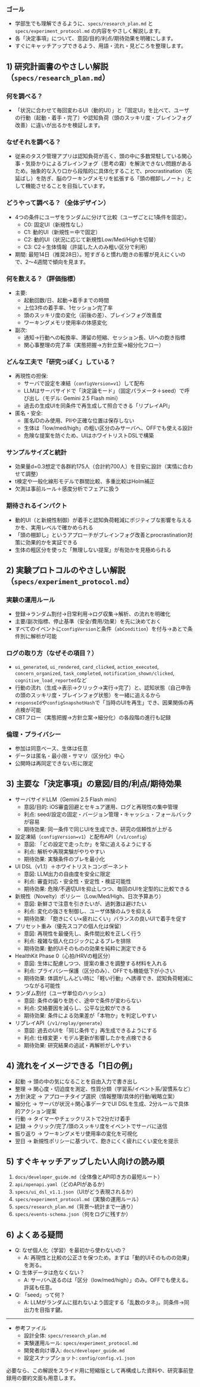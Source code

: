 ### ゴール
- 学部生でも理解できるように、`specs/research_plan.md` と `specs/experiment_protocol.md` の内容をやさしく解説します。
- 各「決定事項」について、意図/目的/利点/期待効果を明確にします。
- すぐにキャッチアップできるよう、用語・流れ・見どころを整理します。

## 1) 研究計画書のやさしい解説（`specs/research_plan.md`）
### 何を調べる？
- 「状況に合わせて毎回変わるUI（動的UI）」と「固定UI」を比べて、ユーザの行動（起動・着手・完了）や認知負荷（頭のスッキリ度・ブレインフォグ改善）に違いが出るかを検証します。

### なぜそれを調べる？
- 従来のタスク管理アプリは認知負荷が高く、頭の中に多数常駐している関心事・気掛かりによるブレインフォグ（思考の霧）を解決できない問題があるため。抽象的な入り口から段階的に具体化することで、procrastination（先延ばし）を防ぎ、脳のワーキングメモリを拡張する「頭の棚卸しノート」として機能させることを目指しています。

### どうやって調べる？（全体デザイン）
- 4つの条件にユーザをランダムに分けて比較（ユーザごとに1条件を固定）。
  - C0: 固定UI（新規性なし）
  - C1: 動的UI（新規性＝中で固定）
  - C2: 動的UI（状況に応じて新規性Low/Med/Highを切替）
  - C3: C2＋生体情報（許諾した人のみ粗い区分で利用）
- 期間: 最短14日（推奨28日）。短すぎると慣れ/飽きの影響が見えにくいので、2〜4週間で傾向を見ます。

### 何を数える？（評価指標）
- 主要:
  - 起動回数/日、起動→着手までの時間
  - 上位3件の着手率、1セッション完了率
  - 頭のスッキリ度の変化（前後の差）、ブレインフォグ改善度
  - ワーキングメモリ使用率の体感変化
- 副次:
  - 通知→行動への転換率、滞留の短縮、セッション長、UIへの飽き指標
  - 関心事整理の完了率（実態把握→方針立案→細分化フロー）

### どんな工夫で「研究っぽく」している？
- 再現性の担保:
  - サーバで設定を凍結（`configVersion=v1`）して配布
  - LLMはサーバサイドで「決定論モード」（固定パラメータ＋seed）で呼び出し（モデル: Gemini 2.5 Flash mini）
  - 過去の生成UIを同条件で再生成して照合できる「リプレイAPI」
- 匿名・安全:
  - 匿名IDのみ使用、PIIや正確な位置は保存しない
  - 生体は「low/med/high」の粗い区分のみサーバへ、OFFでも使える設計
  - 危険な提案を防ぐため、UIはホワイトリストDSLで構築

### サンプルサイズと統計
- 効果量d=0.3想定で各群約175人（合計約700人）を目安に設計（実情に合わせて調整）
- t検定や一般化線形モデルで群間比較、多重比較はHolm補正
- 欠測は事前ルール＋感度分析でフェアに扱う

### 期待されるインパクト
- 動的UI（と新規性制御）が着手と認知負荷軽減にポジティブな影響を与えるかを、実用レベルで確かめられる
- 「頭の棚卸し」というアプローチがブレインフォグ改善とprocrastination対策に効果的かを実証できる
- 生体の粗区分を使った「無理しない提案」が有効かを見極められる

## 2) 実験プロトコルのやさしい解説（`specs/experiment_protocol.md`）
### 実験の運用ルール
- 登録→ランダム割付→日常利用→ログ収集→解析、の流れを明確化
- 主要/副次指標、停止基準（安全/費用/効果）を先に決めておく
- すべてのイベントに`configVersion`と条件（`abCondition`）を付与→あとで条件別に解析が可能

### ログの取り方（なぜその項目？）
- `ui_generated`, `ui_rendered`, `card_clicked`, `action_executed`, `concern_organized`, `task_completed`, `notification_shown/clicked`, `cognitive_load_reported`など
- 行動の流れ（生成→表示→クリック→実行→完了）と、認知状態（自己申告の頭のスッキリ度・ブレインフォグ状態）を一緒に追えるから
- `responseId`や`configSnapshotHash`で「当時のUIを再生」でき、因果関係の再点検が可能
- CBTフロー（実態把握→方針立案→細分化）の各段階の進行も記録

### 倫理・プライバシー
- 参加は同意ベース、生体は任意
- データは匿名・最小限・サマリ（区分化）中心
- 公開時は再同定できない形に限定

## 3) 主要な「決定事項」の意図/目的/利点/期待効果
- サーバサイドLLM（Gemini 2.5 Flash mini）
  - 意図/目的: iOS審査回避とセキュア運用、ログと再現性の集中管理
  - 利点: seed/設定の固定・バージョン管理・キャッシュ・フォールバックが容易
  - 期待効果: 同一条件で同じUIを生成でき、研究の信頼性が上がる
- 設定凍結（`configVersion=v1`）と配布API（`/v1/config`）
  - 意図: 「どの設定で走ったか」を常に追えるようにする
  - 利点: 解析や再現実験がやりやすい
  - 期待効果: 実験条件のブレを最小化
- UI DSL（v1.1）＋ホワイトリストコンポーネント
  - 意図: LLM出力の自由度を安全に限定
  - 利点: 審査対応・安全性・安定性・検証可能性
  - 期待効果: 危険/不適切UIを抑止しつつ、毎回のUIを定型的に比較できる
- 新規性（Novelty）ポリシー（Low/Med/High、日次予算あり）
  - 意図: 新鮮さで注意を引きたいが、過刺激は避けたい
  - 利点: 変化の強さを制御し、ユーザ体験のムラを抑える
  - 期待効果: 「飽きにくい×疲れにくい」バランスの良いUIで着手を促す
- プリセット重み（優先スコアの個人化は保留）
  - 意図: 再現性を最優先し、条件間比較を正しく行う
  - 利点: 複雑な個人化ロジックによるブレを排除
  - 期待効果: 動的UIそのものの効果を純粋に測定できる
- HealthKit Phase 0（心拍/HRVの粗区分）
  - 意図: 生体に配慮しつつ、提案の重さを調整する材料を入れる
  - 利点: プライバシー保護（区分のみ）、OFFでも機能低下が小さい
  - 期待効果: 体調がしんどい時に「軽い行動」へ誘導でき、認知負荷軽減につながる可能性
- ランダム割付（ユーザ単位のハッシュ）
  - 意図: 条件の偏りを防ぐ、途中で条件が変わらない
  - 利点: 交絡要因を減らし、公平な比較ができる
  - 期待効果: 条件による効果差が「本物か」を判定しやすい
- リプレイAPI（`/v1/replay/generate`）
  - 意図: 過去のUIを「同じ条件で」再生成できるようにする
  - 利点: 仕様変更・モデル更新が影響したかを点検できる
  - 期待効果: 研究結果の追試・再解析がしやすい

## 4) 流れをイメージできる「1日の例」
- 起動 → 頭の中の気になることを自由入力で書き出し
- 整理 → 関心度・切迫度を測定、性質分類（学習系/イベント系/習慣系など）
- 方針決定 → アプローチタイプ選択（情報整理/具体的行動/戦略立案）
- 細分化 → サーバが状況＋関心事データでUI DSLを生成、2分ルールで具体的アクション提案
- 行動 → タイマーやチェックリストで2分だけ着手
- 記録 → クリック/完了/頭のスッキリ度をイベントでサーバに送信
- 振り返り → ワーキングメモリ使用率の変化を可視化
- 翌日 → 新規性ポリシーに基づいて、飽きにくく疲れにくい変化を提示

## 5) すぐキャッチアップしたい人向けの読み順
1) `docs/developer_guide.md`（全体像とAPI叩き方の最短ルート）
2) `api/openapi.yaml`（どのAPIがあるか）
3) `specs/ui_dsl_v1.1.json`（UIがどう表現されるか）
4) `specs/experiment_protocol.md`（実験の運用ルール）
5) `specs/research_plan.md`（背景〜統計まで一通り）
6) `specs/events-schema.json`（何をログに残すか）

## 6) よくある疑問
- Q: なぜ個人化（学習）を最初から使わないの？
  - A: 再現性と比較の公正さを保つため。まずは「動的UIそのものの効果」を測る。
- Q: 生体データは危なくない？
  - A: サーバへ送るのは「区分（low/med/high）」のみ。OFFでも使える。許諾も任意。
- Q: 「seed」って何？
  - A: LLMがランダムに揺れないよう固定する「乱数のタネ」。同条件→同出力を目指す鍵。

---

- 参考ファイル
  - 設計全体: `specs/research_plan.md`
  - 実験運用ルール: `specs/experiment_protocol.md`
  - 開発者向け導入: `docs/developer_guide.md`
  - 設定スナップショット: `config/config.v1.json`

必要なら、この解説をスライド用に短縮版として再構成した資料や、研究事前登録用の要約文面も用意します。